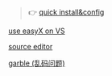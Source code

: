 > 👉 [quick install&config](https://zhuanlan.zhihu.com/p/71110525) 

[use easyX on VS](https://easyx.cn/used-in-vc2010-win32)

[source editor](https://docs.microsoft.com/zh-cn/visualstudio/mac/source-editor?view=vsmac-2019)

[garble (乱码问题)](https://blog.csdn.net/Love_Point/article/details/105658241)